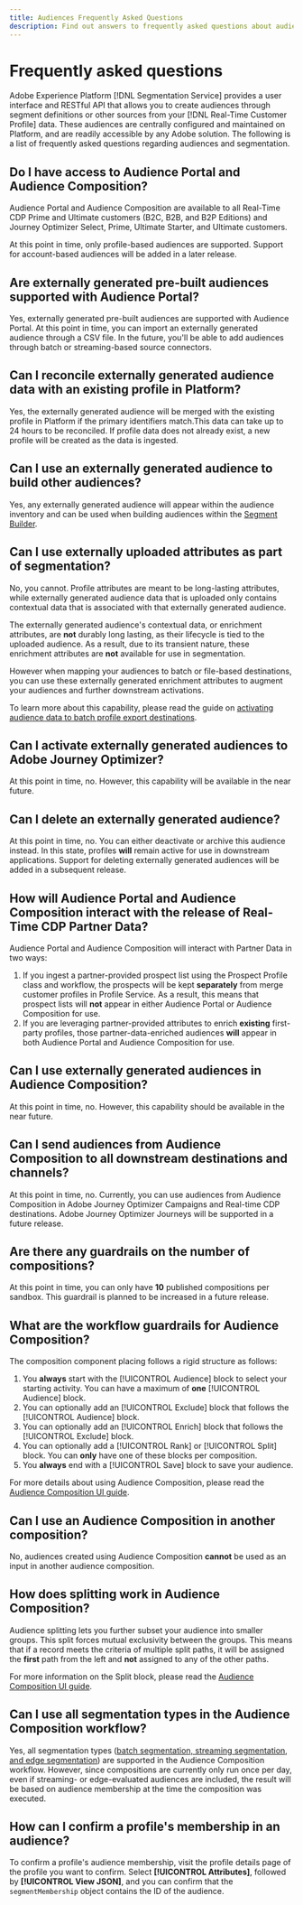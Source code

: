 ```yaml
---
title: Audiences Frequently Asked Questions
description: Find out answers to frequently asked questions about audiences.
---
```


# Frequently asked questions

Adobe Experience Platform [!DNL Segmentation Service] provides a user interface and RESTful API that allows you to create audiences through segment definitions or other sources from your [!DNL Real-Time Customer Profile] data. These audiences are centrally configured and maintained on Platform, and are readily accessible by any Adobe solution. The following is a list of frequently asked questions regarding audiences and segmentation.

## Do I have access to Audience Portal and Audience Composition?

Audience Portal and Audience Composition are available to all Real-Time CDP Prime and Ultimate customers (B2C, B2B, and B2P Editions) and Journey Optimizer Select, Prime, Ultimate Starter, and Ultimate customers.

At this point in time, only profile-based audiences are supported. Support for account-based audiences will be added in a later release.

## Are externally generated pre-built audiences supported with Audience Portal?

Yes, externally generated pre-built audiences are supported with Audience Portal. At this point in time, you can import an externally generated audience through a CSV file. In the future, you'll be able to add audiences through batch or streaming-based source connectors.

## Can I reconcile externally generated audience data with an existing profile in Platform?

Yes, the externally generated audience will be merged with the existing profile in Platform if the primary identifiers match.This data can take up to 24 hours to be reconciled. If profile data does not already exist, a new profile will be created as the data is ingested.

## Can I use an externally generated audience to build other audiences?

Yes, any externally generated audience will appear within the audience inventory and can be used when building audiences within the [Segment Builder](./ui/segment-builder.md).

## Can I use externally uploaded attributes as part of segmentation?

No, you cannot. Profile attributes are meant to be long-lasting attributes, while externally generated audience data that is uploaded only contains contextual data that is associated with that externally generated audience.

The externally generated audience's contextual data, or enrichment attributes, are **not** durably long lasting, as their lifecycle is tied to the uploaded audience. As a result, due to its transient nature, these enrichment attributes are **not** available for use in segmentation.

However when mapping your audiences to batch or file-based destinations, you can use these externally generated enrichment attributes to augment your audiences and further downstream activations.

To learn more about this capability, please read the guide on [activating audience data to batch profile export destinations](../destinations/ui/activate-batch-profile-destinations.md#mapping).

## Can I activate externally generated audiences to Adobe Journey Optimizer?

At this point in time, no. However, this capability will be available in the near future.

## Can I delete an externally generated audience?

At this point in time, no. You can either deactivate or archive this audience instead. In this state, profiles **will** remain active for use in downstream applications. Support for deleting externally generated audiences will be added in a subsequent release.

## How will Audience Portal and Audience Composition interact with the release of Real-Time CDP Partner Data?

Audience Portal and Audience Composition will interact with Partner Data in two ways:

1. If you ingest a partner-provided prospect list using the Prospect Profile class and workflow, the prospects will be kept **separately** from merge customer profiles in Profile Service. As a result, this means that prospect lists will **not** appear in either Audience Portal or Audience Composition for use.
2. If you are leveraging partner-provided attributes to enrich **existing** first-party profiles, those partner-data-enriched audiences **will** appear in both Audience Portal and Audience Composition for use.

## Can I use externally generated audiences in Audience Composition?

At this point in time, no. However, this capability should be available in the near future.

## Can I send audiences from Audience Composition to all downstream destinations and channels?

At this point in time, no. Currently, you can use audiences from Audience Composition in Adobe Journey Optimizer Campaigns and Real-time CDP destinations. Adobe Journey Optimizer Journeys will be supported in a future release.

## Are there any guardrails on the number of compositions?

At this point in time, you can only have **10** published compositions per sandbox. This guardrail is planned to be increased in a future release.

## What are the workflow guardrails for Audience Composition?

The composition component placing follows a rigid structure as follows:

1. You **always** start with the [!UICONTROL Audience] block to select your starting activity. You can have a maximum of **one** [!UICONTROL Audience] block.
2. You can optionally add an [!UICONTROL Exclude] block that follows the [!UICONTROL Audience] block.
3. You can optionally add an [!UICONTROL Enrich] block that follows the [!UICONTROL Exclude] block.
4. You can optionally add a [!UICONTROL Rank] or [!UICONTROL Split] block. You can **only** have one of these blocks per composition.
5. You **always** end with a [!UICONTROL Save] block to save your audience.

For more details about using Audience Composition, please read the [Audience Composition UI guide](./ui/audience-composition.md).

## Can I use an Audience Composition in another composition?

No, audiences created using Audience Composition **cannot** be used as an input in another audience composition.

## How does splitting work in Audience Composition?

Audience splitting lets you further subset your audience into smaller groups. This split forces mutual exclusivity between the groups. This means that if a record meets the criteria of multiple split paths, it will be assigned the **first** path from the left and **not** assigned to any of the other paths.

For more information on the Split block, please read the [Audience Composition UI guide](./ui/audience-composition.md#split).

## Can I use all segmentation types in the Audience Composition workflow?

Yes, all segmentation types ([batch segmentation, streaming segmentation, and edge segmentation](./home.md#evaluate-segments)) are supported in the Audience Composition workflow. However, since compositions are currently only run once per day, even if streaming- or edge-evaluated audiences are included, the result will be based on audience membership at the time the composition was executed.

## How can I confirm a profile's membership in an audience?

To confirm a profile's audience membership, visit the profile details page of the profile you want to confirm. Select **[!UICONTROL Attributes]**, followed by **[!UICONTROL View JSON]**, and you can confirm that the `segmentMembership` object contains the ID of the audience.

